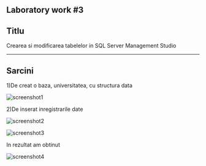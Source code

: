 
Laboratory work #3
---
Titlu
---
Crearea si modificarea tabelelor in SQL Server Management Studio

---
Sarcini
---
1)De creat o baza, universitatea, cu structura data

![screenshot1](https://user-images.githubusercontent.com/36602388/45650518-37b2cd80-bad7-11e8-9250-39b1c87e322a.jpg)

2)De inserat inregistrarile date

![screenshot2](https://user-images.githubusercontent.com/36602388/45650589-6df04d00-bad7-11e8-8ad6-52591e43a241.jpg)

![screenshot3](https://user-images.githubusercontent.com/36602388/45650623-8e200c00-bad7-11e8-8f55-b1438d884c8d.jpg)

In rezultat am obtinut

![screenshot4](https://user-images.githubusercontent.com/36602388/45650702-cb849980-bad7-11e8-9a3b-b3d5d8a9ef66.jpg)
